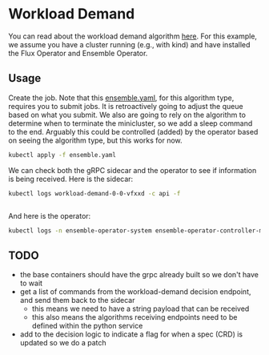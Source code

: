 # Workload Demand

You can read about the workload demand algorithm [here](https://github.com/converged-computing/ensemble-operator/blob/main/docs/algorithms.md#workoad-demand-of-consistent-sizes).
For this example, we assume you have a cluster running (e.g., with kind) and have installed the Flux Operator and Ensemble Operator.

## Usage

Create the job. Note that this [ensemble.yaml](ensemble.yaml), for this algorithm type, requires you to submit jobs. It is retroactively going to adjust
the queue based on what you submit. We also are going to rely on the algorithm to determine when to terminate the minicluster, so we add a sleep command
to the end. Arguably this could be controlled (added) by the operator based on seeing the algorithm type, but this works for now.

```bash
kubectl apply -f ensemble.yaml
```

We can check both the gRPC sidecar and the operator to see if information is being received. Here is the
sidecar:

```bash
kubectl logs workload-demand-0-0-vfxxd -c api -f
```
```console
```

And here is the operator:

```bash
kubectl logs -n ensemble-operator-system ensemble-operator-controller-manager-5f874bb7d8-m68jb 
```


## TODO

- the base containers should have the grpc already built so we don't have to wait
- get a list of commands from the workload-demand decision endpoint, and send them back to the sidecar
  - this means we need to have a string payload that can be received
  - this also means the algorithms receiving endpoints need to be defined within the python service
- add to the decision logic to indicate a flag for when a spec (CRD) is updated so we do a patch